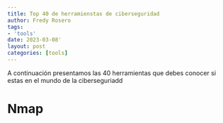 ```yaml
---
title: Top 40 de herramienstas de ciberseguridad
author: Fredy Rosero
tags: 
- 'tools'
date: 2023-03-08'
layout: post
categories: [tools]
---
```

A continuación presentamos las 40 herramientas que debes conocer si estas en el mundo de la ciberseguriadd
 <!--more-->

# Nmap

